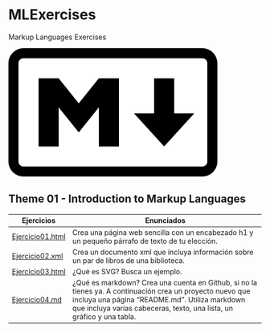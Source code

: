 # MLExercises
Markup Languages Exercises

![Mark of Markdowm](markdown-mark.svg)

## Theme 01 - Introduction to Markup Languages

Ejercicios | Enunciados
-------------------- | --------------------------------------------------------------------------------
[Ejercicio01.html](/Tema01/Ejercicio01.html) | Crea una página web sencilla con un encabezado h1 y un pequeño párrafo de texto de tu elección.
[Ejercicio02.xml](/Tema01/Ejercicio02.xml) | Crea un documento xml que incluya información sobre un par de libros de una biblioteca.
[Ejercicio03.html](/Tema01/Ejercicio03.html) | ¿Qué es SVG? Busca un ejemplo.
[Ejercicio04.md](/Tema01/Ejercicio04.md) | ¿Qué es markdown? Crea una cuenta en Github, si no la tienes ya. A continuación crea un proyecto nuevo que incluya una página “README.md”. Utiliza markdown que incluya varias cabeceras, texto, una lista, un gráfico y una tabla.
